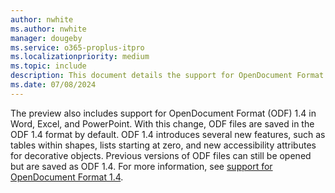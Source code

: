```yaml
---
author: nwhite
ms.author: nwhite
manager: dougeby
ms.service: o365-proplus-itpro
ms.localizationpriority: medium
ms.topic: include
description: This document details the support for OpenDocument Format (ODF) 1.4 in Office LTSC preview.
ms.date: 07/08/2024
---
```

<!--This file is shared by overview-ltsc-preview.md, overview-mac-preview.md. Headings are driven by article context.-->
The preview also includes support for OpenDocument Format (ODF) 1.4 in Word, Excel, and PowerPoint. With this change, ODF files are saved in the ODF 1.4 format by default. ODF 1.4 introduces several new features, such as tables within shapes, lists starting at zero, and new accessibility attributes for decorative objects. Previous versions of ODF files can still be opened but are saved as ODF 1.4. For more information, see [support for OpenDocument Format 1.4](https://insider.microsoft365.com/blog/microsoft-365-apps-now-support-opendocument-format-1-4).
